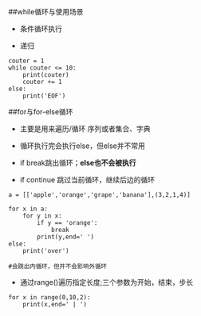##while循环与使用场景

- 条件循环执行

- 递归

```
couter = 1
while couter <= 10:
    print(couter)
    couter += 1
else:
    print('EOF')
```



##for与for-else循环

- 主要是用来遍历/循环 序列或者集合、字典

- 循环执行完会执行else，但else并不常用

- if break跳出循环；**else也不会被执行**

- if continue 跳过当前循环，继续后边的循环

```
a = [['apple','orange','grape','banana'],(3,2,1,4)]

for x in a:
    for y in x:
        if y == 'orange':
            break
        print(y,end=' ')
else:
    print('over')
    
#会跳出内循环，但并不会影响外循环
```

- 通过range()遍历指定长度;三个参数为开始，结束，步长

```
for x in range(0,10,2):
    print(x,end=' | ')
```



